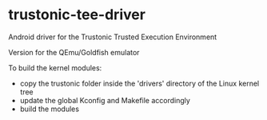 # trustonic-tee-driver

Android driver for the Trustonic Trusted Execution Environment

Version for the QEmu/Goldfish emulator

To build the kernel modules:
- copy the trustonic folder inside the 'drivers' directory of the Linux kernel tree
- update the global Kconfig and Makefile accordingly
- build the modules
